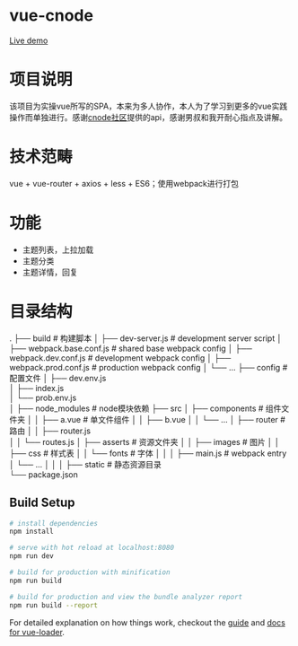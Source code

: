# vue-cnode

[Live demo](http://damonowl.himmas.cc/vue-cnode/demo)


# 项目说明

该项目为实操vue所写的SPA，本来为多人协作，本人为了学习到更多的vue实践操作而单独进行。感谢[cnode社区](https://cnodejs.org/)提供的api，感谢男叔和我开耐心指点及讲解。

# 技术范畴
vue + vue-router + axios + less + ES6；使用webpack进行打包

# 功能

* 主题列表，上拉加载
* 主题分类
* 主题详情，回复

# 目录结构
.
├── build                           # 构建脚本
│   ├── dev-server.js               # development server script
│   ├── webpack.base.conf.js        # shared base webpack config
│   ├── webpack.dev.conf.js         # development webpack config
│   ├── webpack.prod.conf.js        # production webpack config
│   └── ...
├── config                          # 配置文件
│   ├── dev.env.js                 
│   ├── index.js         
│   └── prob.env.js       
│
├── node_modules                    # node模块依赖
├── src
│   ├── components                  # 组件文件夹
│   │        ├── a.vue              # 单文件组件
│   │        ├── b.vue
│   │        └── ...
│   ├── router                      # 路由
│   │        ├── router.js            
│   │        └── routes.js 
│   ├── asserts                     # 资源文件夹
│   │        ├── images             # 图片
│   │        ├── css                # 样式表
│   │        └── fonts              # 字体
│   │
│   ├── main.js                     # webpack entry
│   └── ...
│
│
│
├── static                          # 静态资源目录               
└── package.json



## Build Setup

``` bash
# install dependencies
npm install

# serve with hot reload at localhost:8080
npm run dev

# build for production with minification
npm run build

# build for production and view the bundle analyzer report
npm run build --report
```

For detailed explanation on how things work, checkout the [guide](http://vuejs-templates.github.io/webpack/) and [docs for vue-loader](http://vuejs.github.io/vue-loader).
